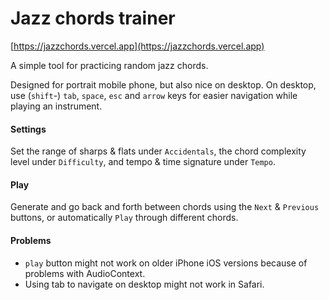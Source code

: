 # Jazz chords trainer

[https://jazzchords.vercel.app](https://jazzchords.vercel.app)

A simple tool for practicing random jazz chords.

Designed for portrait mobile phone, but also nice on desktop. On desktop, use (`shift`-) `tab`, `space`, `esc` and `arrow` keys for easier navigation while playing an instrument.

#### Settings

Set the range of sharps & flats under `Accidentals`, the chord complexity level under `Difficulty`, and tempo & time signature under `Tempo`.

#### Play

Generate and go back and forth between chords using the `Next` & `Previous` buttons, or automatically `Play` through different chords.

#### Problems

- `play` button might not work on older iPhone iOS versions because of problems with AudioContext.
- Using tab to navigate on desktop might not work in Safari.
